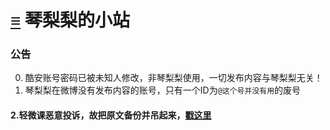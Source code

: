 # [≡][] 琴梨梨的小站  
  
  
  
### 公告     
0. 酷安账号密码已被未知人修改，非琴梨梨使用，一切发布内容与琴梨梨无关！  
1. 琴梨梨在微博没有发布内容的账号，只有一个ID为`@这个号并没有用`的废号  
#### 2.轻微课恶意投诉，故把原文备份并吊起来，[戳这里][]














[≡]: Guide.md
[戳这里]: ArticleSave/qwk/README.md
<link rel="preload" href="https://qinlili.bid/Guide.html" >
<meta name="cf-2fa-verify" content="225fab4f70b6234">
